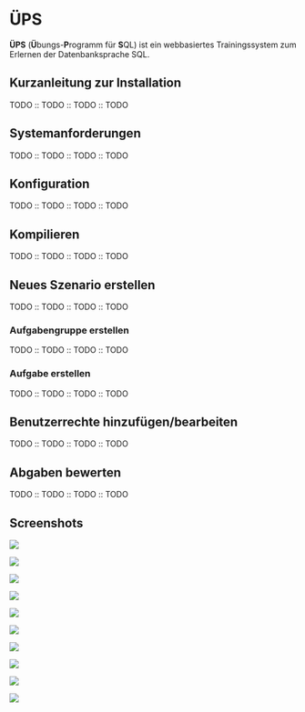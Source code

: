 # ÜPS
**ÜPS** (**Ü**bungs-**P**rogramm für **S**QL) ist ein webbasiertes Trainingssystem zum Erlernen der Datenbanksprache SQL.

## Kurzanleitung zur Installation
TODO :: TODO :: TODO :: TODO

## Systemanforderungen
TODO :: TODO :: TODO :: TODO

## Konfiguration
TODO :: TODO :: TODO :: TODO

## Kompilieren
TODO :: TODO :: TODO :: TODO

## Neues Szenario erstellen
TODO :: TODO :: TODO :: TODO

### Aufgabengruppe erstellen
TODO :: TODO :: TODO :: TODO

### Aufgabe erstellen
TODO :: TODO :: TODO :: TODO

## Benutzerrechte hinzufügen/bearbeiten
TODO :: TODO :: TODO :: TODO

## Abgaben bewerten
TODO :: TODO :: TODO :: TODO


## Screenshots
![](res/screenshots/ueps_01.png)

![](res/screenshots/ueps_02.png)

![](res/screenshots/ueps_03.png)

![](res/screenshots/ueps_04.png)

![](res/screenshots/ueps_05.png)

![](res/screenshots/ueps_06.png)

![](res/screenshots/ueps_07.png)

![](res/screenshots/ueps_08.png)

![](res/screenshots/ueps_09.png)

![](res/screenshots/ueps_10.png)
